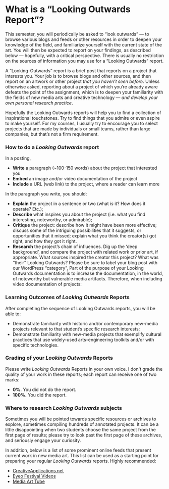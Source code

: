 # What is a “Looking Outwards Report”?

This semester, you will periodically be asked to “look outwards” — to browse various blogs and feeds or other resources in order to deepen your knowledge of the field, and familiarize yourself with the current state of the art. You will then be expected to report on your findings, as described below — hopefully, with a critical perspective. There is usually no restriction on the sources of information you may use for a “Looking Outwards” report.

A “Looking-Outwards” report is a brief post that reports on a project that interests you. Your job is to browse blogs and other sources, and then report on an artwork or other project *that you haven’t seen before*. Unless otherwise asked, reporting about a project of which you’re already aware defeats the point of the assignment, which is to deepen your familiarity with the fields of new media arts and creative technology — *and develop your own personal research practice*.

Hopefully the Looking Outwards reports will help you to find a collection of inspirational touchstones. Try to find things that you admire or even aspire to make yourself. For my courses, I usually try to encourage you to select projects that are made by individuals or small teams, rather than large companies, but that’s not a firm requirement.


### How to do a *Looking Outwards* report

In a posting,

* **Write** a paragraph (~100-150 words) about the project that interested you
* **Embed** an image and/or video documentation of the project
* **Include** a URL (web link) to the project, where a reader can learn more

In the paragraph you write, you should:

* **Explain** the project in a sentence or two (what *is* it? How does it operate? Etc.);
* **Describe** what inspires you about the project (i.e. what you find interesting, noteworthy, or admirable);
* **Critique** the project: describe how it might have been more effective; discuss some of the intriguing possibilities that it suggests, or opportunities that it missed; explain what you think the creator(s) got right, and how they got it right.
* **Research** the project’s chain of influences. Dig up the ‘deep background’, and compare the project with related work or prior art, if appropriate. What sources inspired the creator this project? What was “their” Looking Outwards?
Please be sure to label your blog post with our WordPress “category”, Part of the purpose of your Looking Outwards documentation is to increase the documentation, in the world, of noteworthy but vulnerable media artifacts. Therefore, when including video documentation of projects:


### Learning Outcomes of *Looking Outwards* Reports

After completing the sequence of Looking Outwards reports, you will be able to:

* Demonstrate familiarity with historic and/or contemporary new-media projects relevant to that student’s specific research interests;
* Demonstrate familiarity with new-media projects that exemplify cultural practices that use widely-used arts-engineering toolkits and/or with specific technologies.

### Grading of your *Looking Outwards* Reports

Please write *Looking Outwards* Reports in your own voice. I don't grade the quality of your work in these reports; each report can receive one of two marks:

* **0%.** You did not do the report.
* **100%.** You did the report.

### Where to research *Looking Outwards* subjects

Sometimes you will be pointed towards specific resources or archives to explore, sometimes compiling hundreds of annotated projects. It can be a little disappointing when two students choose the same project from the first page of results; please try to look past the first page of these archives, and seriously engage your curiosity. 

In addition, below is a list of some prominent online feeds that present current work in new media art. This list can be used as a starting point for preparing your regular *Looking Outwards* reports. Highly recommended:

* [CreativeApplications.net](http://www.creativeapplications.net/)
* [Eyeo Festival Videos](https://vimeo.com/eyeofestival/videos/all)
* [Media Art Tube](http://www.youtube.com/user/MediaArtTube)
